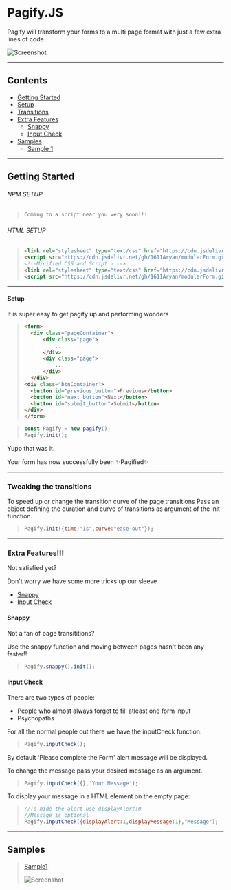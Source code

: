 # Pagify.JS

Pagify will transform your forms to a multi page format with just a few extra lines of code.

![Screenshot](https://1611aryan.github.io/Pagify.js/Media/excited.gif)

---

## Contents

- [Getting Started](https://github.com/1611Aryan/Pagify.js#getting-started)
- [Setup](https://github.com/1611Aryan/Pagify.js#setup)
- [Transitions](https://github.com/1611Aryan/Pagify.js#tweaking-the-transitions)
- [Extra Features](https://github.com/1611Aryan/Pagify.js#extra-features)
  - [Snappy](https://github.com/1611Aryan/modularForm.github.io/tree/master#snappy)
  - [Input Check](https://github.com/1611Aryan/modularForm.github.io/tree/master#input-check)
- [Samples](https://github.com/1611Aryan/modularForm.github.io/tree/master#Samples)
  - [Sample 1](https://github.com/1611Aryan/modularForm.github.io/tree/master#Samples)

---

## Getting Started

###### NPM SETUP

> ```BASH
> Coming to a script near you very soon!!!
> ```

###### HTML SETUP

> ```HTML
> <link rel="stylesheet" type="text/css" href="https://cdn.jsdelivr.net/gh/1611Aryan/modularForm.github.io/CSS/pagify.css">
> <script src="https://cdn.jsdelivr.net/gh/1611Aryan/modularForm.github.io/JS/pagify.js"></script>
> <!--Minified CSS and Script ⤵ -->
> <link rel="stylesheet" type="text/css" href="https://cdn.jsdelivr.net/gh/1611Aryan/modularForm.github.io/CSS/pagify.min.css">
> <script src="https://cdn.jsdelivr.net/gh/1611Aryan/modularForm.github.io/JS/pagify.min.js"></script>
> ```

---

#### Setup

It is super easy to get pagify up and performing wonders

> ```HTML
> <form>
>   <div class="pageContainer">
>       <div class="page">
>           ...
>       </div>
>       <div class="page">
>           ...
>       </div>
>   </div>
> <div class="btnContainer">
>   <button id="previous_button">Previous</button>
>   <button id="next_button">Next</button>
>   <button id="submit_button">Submit</button>
> </div>
> </form>
> ```

> ```JAVASCRIPT
> const Pagify = new pagify();
> Pagify.init();
> ```

Yupp that was it.

Your form has now successfully been ✨Pagified✨

---

### Tweaking the transitions

To speed up or change the transition curve of the page transitions
Pass an object defining the duration and curve of transitions as argument of the init function.

> ```JAVASCRIPT
> Pagify.init({time:"1s",curve:"ease-out"});
> ```

---

### Extra Features!!!

Not satisfied yet?

Don't worry we have some more tricks up our sleeve

- [Snappy](https://github.com/1611Aryan/modularForm.github.io/tree/master#snappy)
- [Input Check](https://github.com/1611Aryan/modularForm.github.io/tree/master#input-check)

#### Snappy

Not a fan of page transititions?

Use the snappy function and moving between pages hasn't been any faster!!

> ```JAVASCRIPT
> Pagify.snappy().init();
> ```

#### Input Check

There are two types of people:

- People who almost always forget to fill atleast one form input
- Psychopaths

For all the normal people out there we have the inputCheck function:

> ```JAVASCRIPT
> Pagify.inputCheck();
> ```

By default 'Please complete the Form' alert message will be displayed.

To change the message pass your desired message as an argument.

> ```JAVASCRIPT
> Pagify.inputCheck({},'Your Message');
> ```

To display your message in a HTML element on the empty page:

> ```JAVASCRIPT
> //To hide the alert use displayAlert:0
> //Message is optional
> Pagify.inputCheck({displayAlert:1,displayMessage:1},"Message");
> ```

---

## Samples

> [Sample1](https://1611aryan.github.io/Pagify.js/Samples/sample1/)
>
> ![Screenshot](https://1611aryan.github.io/Pagify.js/Media/sample1.png)
